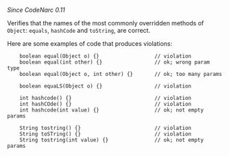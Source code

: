 
*Since CodeNarc 0.11*

Verifies that the names of the most commonly overridden methods of `Object`: `equals`,
`hashCode` and `toString`, are correct.

Here are some examples of code that produces violations:

```
    boolean equal(Object o) {}                  // violation
    boolean equal(int other) {}                 // ok; wrong param type
    boolean equal(Object o, int other) {}       // ok; too many params

    boolean equaLS(Object o) {}                 // violation

    int hashcode() {}                           // violation
    int hashCOde() {}                           // violation
    int hashcode(int value) {}                  // ok; not empty params

    String tostring() {}                        // violation
    String toSTring() {}                        // violation
    String tostring(int value) {}               // ok; not empty params
```

